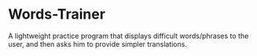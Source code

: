 # Words-Trainer
A lightweight practice program that displays difficult words/phrases to the user, and then asks him to provide simpler translations.
